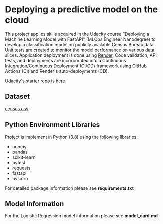 # Deploying a predictive model on the cloud

This project applies skills acquired in the Udacity course "Deploying a Machine Learning Model with FastAPI" (MLOps Engineer Nanodegree) to develop a classification model on publicly available Census Bureau data. Unit tests are created to monitor the model performance on various data slices. Application deployment is done using [Render](https://render.com/). Code validation, API tests, and deployments are incorporated into a Continuous Integration/Continuous Deployment (CI/CD) framework using GitHub Actions (CI) and Render's auto-deployments (CD).

Udacity's starter repo is [here](https://github.com/udacity/nd0821-c3-starter-code)

## Dataset

[census.csv](https://archive.ics.uci.edu/dataset/20/census+income)

## Python Environment Libraries

Project is implement in Python (3.8) using the following libraries:

* numpy
* pandas
* scikit-learn
* pytest
* requests
* fastapi
* uvicorn

For detailed package information please see **requirements.txt**

## Model Information

For the Logistic Regression model information please see **model_card.md**









